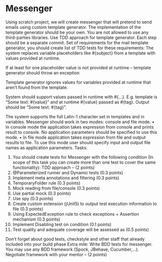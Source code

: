 # Messenger
Using scratch project, we will create messenger that will pretend to send emails using custom template generator.
The implementation of the template generator should be your own. You are not allowed to use any third-parties libraries. Use TDD approach for template generator. Each step should be a separate commit.
Set of requirements for the mail template generator, you should create list of TDD tests for these requirements:
The system replaces variable placeholders like #{subject} from a template with values provided at runtime.

If at least for one placeholder value is not provided at runtime – template generator should throw an exception

Template generator ignores values for variables provided at runtime that aren’t found from the template.

System should support values passed in runtime with #{…}. E.g. template is  “Some text: #{value}” and  at runtime #{value} passed as  #{tag}. Output should be “Some text: #{tag}”.

The system supports the full Latin-1 character set in templates and in variables.
Messenger should work in two modes: console and file mode.
•	In console mode the application takes expression from console and prints result to console. No application parameters should be specified to use this mode.
•	In file mode application takes expression from file and output results to file. To use this mode user should specify input and output file names as application parameters.
Tasks:
1. You should create tests for Messenger with the following condition (In scope of this task you can create more than one test to cover the same functionality):
   TDD approach – (2 points)
2. @Parameterized runner and Dynamic tests (0.3 points)
3. Implement meta annotations and filtering (0.3 points)
4. TemporaryFolder rule (0.3 points)
5. Mock reading from file/console (0.3 points)
6. Use partial mock (0.3 points)
7. Use spy (0.3 points)
8. Create custom extension (jUnit5) to output test execution information to file (0.3 points)
9. Using ExpectedException rule to check exceptions + Assertion mechanism (0.3 points)
10. Implement Disabling test on condition (0.1 points)
11. Test quality and adequate coverage will be assessed as (0.5 points)

Don't forget about good tests, checkstyle and other staff that already included into your build phase
Extra mile:
Write BDD tests for messenger. You may use any BDD framework (Spock, JBehave, Cucumber,…). Negotiate framework with your mentor – (2 points)
